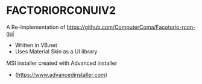 # FACTORIORCONUIV2
A Re-Implementation of https://github.com/ComputerComa/Facotorio-rcon-gui
- Written in VB.net
- Uses Material Skin as a UI library


MSI installer created with Advanced installer
- (https://www.advancedinstaller.com)
